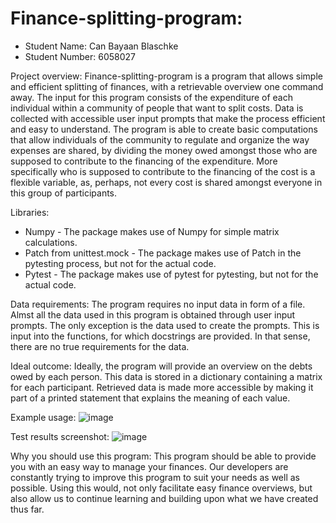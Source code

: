 # Finance-splitting-program:


  - Student Name: Can Bayaan Blaschke
  - Student Number: 6058027

Project overview:
  Finance-splitting-program is a program that allows simple and efficient splitting of finances, with a retrievable overview one command away. The input for this program consists of      the expenditure of each individual within a community of people that want to split costs. Data is collected with accessible user input prompts that make the process efficient and       easy to understand. The program is able to create basic computations that allow individuals of the community to regulate and organize the way expenses are shared, by dividing the       money owed amongst those who are supposed to contribute to the financing of the expenditure. More specifically who is supposed to contribute to the financing of the cost is a           flexible variable, as, perhaps, not every cost is shared amongst everyone in this group of participants.

Libraries:
  - Numpy - The package makes use of Numpy for simple matrix calculations.
  - Patch from unittest.mock - The package makes use of Patch in the pytesting process, but not for the actual code.
  - Pytest - The package makes use of pytest for pytesting, but not for the actual code.

Data requirements:
  The program requires no input data in form of a file. Almst all the data used in this program is obtained through user input prompts. The only exception is the data used to create      the prompts. This is input into the functions, for which docstrings are provided. In that sense, there are no true requirements for the data.

Ideal outcome:
  Ideally, the program will provide an overview on the debts owed by each person. This data is stored in a dictionary containing a matrix for each participant. Retrieved data is made     more accessible by making it part of a printed statement that explains the meaning of each value.

Example usage:
![image](https://github.com/user-attachments/assets/dff71b10-1e80-4470-bc16-c3a860ff3798)

Test results screenshot:
![image](https://github.com/user-attachments/assets/7b81798a-9259-4d4d-b215-a91ca0ca8823)

Why you should use this program:
This program should be able to provide you with an easy way to manage your finances. Our developers are constantly trying to improve this program to suit your needs as well as possible. Using this would, not only facilitate easy finance overviews, but also allow us to continue learning and building upon what we have created thus far.
